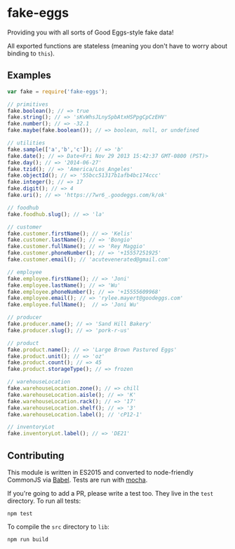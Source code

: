 # fake-eggs
Providing you with all sorts of Good Eggs-style fake data!

All exported functions are stateless (meaning you don't have to worry about binding to `this`).

## Examples

```javascript
var fake = require('fake-eggs');

// primitives
fake.boolean(); // => true
fake.string(); // => 'sKvWhsJLnySpbAtxHSPpgCpCzEHV'
fake.number(); // => -32.1
fake.maybe(fake.boolean()); // => boolean, null, or undefined

// utilities
fake.sample(['a','b','c']); // => 'b'
fake.date(); // => Date<Fri Nov 29 2013 15:42:37 GMT-0800 (PST)>
fake.day(); // => '2014-06-27'
fake.tzid(); // => 'America/Los_Angeles'
fake.objectId(); // => '55bcc51317b1afb4bc174ccc'
fake.integer(); // => 17
fake.digit(); // => 4
fake.uri(); // => 'https://7wr6_.goodeggs.com/k/ok'

// foodhub
fake.foodhub.slug(); // => 'la'

// customer
fake.customer.firstName(); // => 'Kelis'
fake.customer.lastName(); // => 'Bongio'
fake.customer.fullName(); // => 'Rey Maggio'
fake.customer.phoneNumber(); // => '+15557251925'
fake.customer.email(); // 'acutevenerated@gmail.com'

// employee
fake.employee.firstName(); // => 'Joni'
fake.employee.lastName(); // => 'Wu'
fake.employee.phoneNumber(); // => '+15555609968'
fake.employee.email(); // => 'rylee.mayert@goodeggs.com'
fake.employee.fullName();  // => 'Joni Wu'

// producer
fake.producer.name(); // => 'Sand Hill Bakery'
fake.producer.slug(); // => 'pork-r-us'

// product
fake.product.name(); // => 'Large Brown Pastured Eggs'
fake.product.unit(); // => 'oz'
fake.product.count(); // => 45
fake.product.storageType(); // => frozen

// warehouseLocation
fake.warehouseLocation.zone(); // => chill
fake.warehouseLocation.aisle(); // => 'K'
fake.warehouseLocation.rack(); // => '17'
fake.warehouseLocation.shelf(); // => '3'
fake.warehouseLocation.label(); // 'cP12-1'

// inventoryLot
fake.inventoryLot.label(); // => 'DE21'
```

## Contributing

This module is written in ES2015 and converted to node-friendly CommonJS via
[Babel](http://babeljs.io/). Tests are run with [mocha](https://mochajs.org).

If you're going to add a PR, please write a test too. They live in the `test`
directory. To run all tests:

```
npm test
```

To compile the `src` directory to `lib`:

```
npm run build
```

